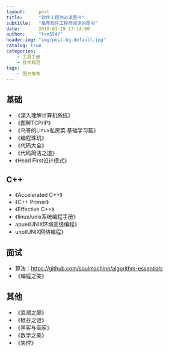 ```yaml
---
layout:     post
title:      "软件工程师必读图书"
subtitle:   "推荐软件工程师阅读的图书"
date:       2018-01-19 17:14:00
author:     "fxm5547"
header-img: "img/post-bg-default.jpg"
catalog: true
categories:
    - 工具手册
    - 技术规范
tags:
    - 图书推荐
---
```


## 基础
- 《深入理解计算机系统》
- 《图解TCP/IP》
- 《鸟哥的Linux私房菜 基础学习篇》
- 《编程珠玑》
- 《代码大全》
- 《代码简洁之道》
- 《Head First设计模式》

## C++
- 《Accelerated C++》
- 《C++ Primer》
- 《Effective C++》
- 《linux/unix系统编程手册》
- apue《UNIX环境高级编程》
- unp《UNIX网络编程》

## 面试
- 算法：<https://github.com/soulmachine/algorithm-essentials>
- 《编程之美》


## 其他
- 《浪潮之巅》
- 《硅谷之谜》
- 《黑客与画家》
- 《数学之美》
- 《失控》